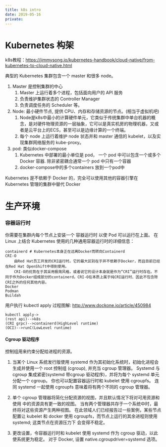 ```yaml
---
title: k8s intro
date: 2019-05-16
private:
---
```

# Kubernetes 构架
k8s教程：https://jimmysong.io/kubernetes-handbook/cloud-native/from-kubernetes-to-cloud-native.html

典型的 Kubernetes 集群包含一个 master 和很多 node。
1. Master 是控制集群的中心
    1. Master 上运行着多个进程，包括面向用户的 API 服务
    2. 负责维护集群状态的 Controller Manager
    3. 负责调度任务的 Scheduler 等。
2. Node: 最小硬件节点, 提供 CPU、内存和存储资源的节点。(相当于虚拟机吧)
    1. Node是k8s中最小的计算硬件单元，它类似于传统集群中单台机器的概念，是对硬件物理资源的一层抽象，它可以是真实机房的物理机器，又或者是云平台上的ECS，甚至可以是边缘计算的一个终端。
    1. 每个 node 上运行着维护 node 状态并和 master 通信的 kubelet，以及实现集群网络服务的 kube-proxy。
3. pod: 类似docker-compose 
   1. Kubernetes 中部署的最小单位是 pod， 一个 pod 中可以包含一个或多个 Docker 容器. 除非紧密耦合通常一个 pod 中只有一个容器
   2. docker-compose中的多个containers 放到一个pod中

Kubernetes 是不依赖于 Docker 的，完全可以使用其他的容器引擎在 Kubernetes 管理的集群中替代 Docker


# 生产环境
### 容器运行时
你需要在集群内每个节点上安装一个 容器运行时 以使 Pod 可以运行在上面。
在 Linux 上结合 Kubernetes 使用的几种通用容器运行时的详细信息：

    containerd # Kubernetes本身正在远离Docker而转向Containerd
    CRI-O   
        由Red Hat员工开发的CRI运行时。它的最大区别在于并不依赖于Docker，而且目前已经在Red Hat OpenShift中得到使用。
        CRI-O的优势在于其采用极简风格，或者说它的设计本身就是作为“CRI”运行时存在。不同于作为Docker组成部分的containerd，CRI-O在本质上属于纯CRI运行时、因此不包含除CRI之外的任何其他内容。
    Docker
    Podman
    Buildah

用户执行 kubectl apply 过程图解: http://www.dockone.io/article/450984

    kubectl apply->
    (rest api)-->k8s
    (CRI grpc)-->containerd(HighLevel runtime)
    (OCI)-->runC(LowLevel runtime)

#### Cgroup 驱动程序
控制组用来约束分配给进程的资源。

1. 当某个 Linux 系统发行版使用 systemd 作为其初始化系统时，初始化进程会生成并使用一个 root 控制组 (cgroup), 并充当 cgroup 管理器。 Systemd 与 cgroup 集成紧密(systemd 带cgroup 驱动程序)，并将为每个 systemd 单元分配一个 cgroup。 你也可以配置容器运行时和 kubelet 使用 cgroupfs。 连同 systemd 一起使用 cgroupfs 意味着将有两个不同的 cgroup 管理器。

2. 单个 cgroup 管理器将简化分配资源的视图，并且默认情况下将对可用资源和使用 中的资源具有更一致的视图。 当有两个管理器共存于一个系统中时，最终将对这些资源产生两种视图。 在此领域人们已经报告过一些案例，某些节点配置让 kubelet 和 docker 使用 cgroupfs，而节点上运行的其余进程则使用 systemd; 这类节点在资源压力下 会变得不稳定。

3. 更改设置，令容器运行时和 kubelet 使用 systemd 作为 cgroup 驱动，以此使系统更为稳定。 对于 Docker, 设置 native.cgroupdriver=systemd 选项。
